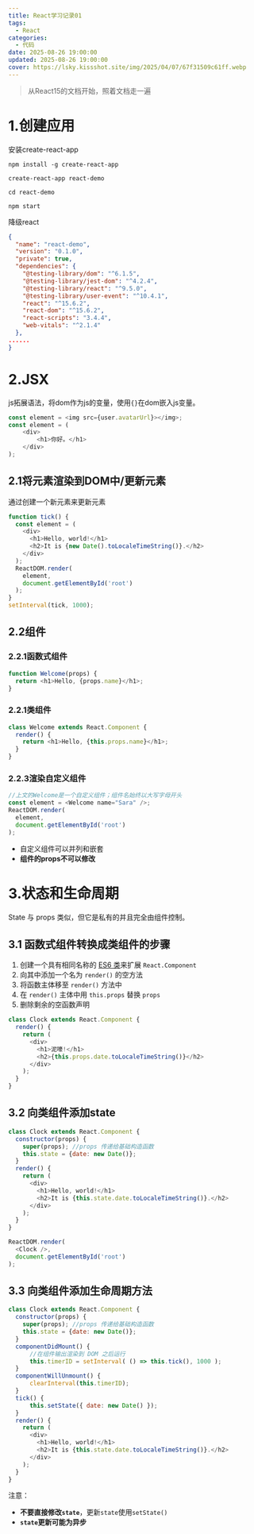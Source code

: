 ```yaml
---
title: React学习记录01
tags:
  - React
categories:
  - 代码
date: 2025-08-26 19:00:00
updated: 2025-08-26 19:00:00
cover: https://lsky.kissshot.site/img/2025/04/07/67f31509c61ff.webp
---
```

> 从React15的文档开始，照着文档走一遍
# 1.创建应用

安装create-react-app
```shell
npm install -g create-react-app

create-react-app react-demo

cd react-demo

npm start
```

降级react
```json
{
  "name": "react-demo",
  "version": "0.1.0",
  "private": true,
  "dependencies": {
    "@testing-library/dom": "^6.1.5",
    "@testing-library/jest-dom": "^4.2.4",
    "@testing-library/react": "^9.5.0",
    "@testing-library/user-event": "^10.4.1",
    "react": "^15.6.2",
    "react-dom": "^15.6.2",
    "react-scripts": "3.4.4",
    "web-vitals": "^2.1.4"
  },
......
}
```
# 2.JSX
js拓展语法，将dom作为js的变量，使用`{}`在dom嵌入js变量。
```javascript
const element = <img src={user.avatarUrl}></img>;
const element = (
	<div>
		<h1>你好。</h1>
	</div> 
);
```
## 2.1将元素渲染到DOM中/更新元素
通过创建一个新元素来更新元素
```javascript
function tick() {
  const element = (
    <div>
      <h1>Hello, world!</h1>
      <h2>It is {new Date().toLocaleTimeString()}.</h2>
    </div>
  );
  ReactDOM.render(
    element,
    document.getElementById('root')
  );
}
setInterval(tick, 1000);
```

## 2.2组件
### 2.2.1函数式组件
```javascript
function Welcome(props) {
  return <h1>Hello, {props.name}</h1>;
}
```
### 2.2.1类组件
```javascript
class Welcome extends React.Component {
  render() {
    return <h1>Hello, {this.props.name}</h1>;
  }
}
```
### 2.2.3渲染自定义组件
```javascript
//上文的Welcome是一个自定义组件；组件名始终以大写字母开头
const element = <Welcome name="Sara" />;
ReactDOM.render(
  element,
  document.getElementById('root')
);
```
- 自定义组件可以并列和嵌套
- **组件的props不可以修改**

# 3.状态和生命周期

State 与 props 类似，但它是私有的并且完全由组件控制。  

## 3.1 函数式组件转换成类组件的步骤
1. 创建一个具有相同名称的 [ES6 类](https://developer.mozilla.org/zh-CN/docs/Web/JavaScript/Reference/Classes)来扩展 `React.Component`
2. 向其中添加一个名为 `render()` 的空方法
3. 将函数主体移至 `render()` 方法中
4. 在 `render()` 主体中用 `this.props` 替换 `props`
5. 删除剩余的空函数声明
```javascript
class Clock extends React.Component {
  render() {
    return (
      <div>
        <h1>泥嚎!</h1>
        <h2>{this.props.date.toLocaleTimeString()}</h2>
      </div>
    );
  }
}
```
## 3.2 向类组件添加state
```javascript
class Clock extends React.Component {
  constructor(props) {
    super(props); //props 传递给基础构造函数
    this.state = {date: new Date()};
  }
  render() {
    return (
      <div>
        <h1>Hello, world!</h1>
        <h2>It is {this.state.date.toLocaleTimeString()}.</h2>
      </div>
    );
  }
}

ReactDOM.render(
  <Clock />,
  document.getElementById('root')
);
```
## 3.3 向类组件添加生命周期方法
```javascript
class Clock extends React.Component {
  constructor(props) {
    super(props); //props 传递给基础构造函数
    this.state = {date: new Date()};
  }
  componentDidMount() {
	  //在组件输出渲染到 DOM 之后运行
	  this.timerID = setInterval( () => this.tick(), 1000 );
  }
  componentWillUnmount() {
	  clearInterval(this.timerID);
  }
  tick() {
	  this.setState({ date: new Date() });
  }
  render() {
    return (
      <div>
        <h1>Hello, world!</h1>
        <h2>It is {this.state.date.toLocaleTimeString()}.</h2>
      </div>
    );
  }
}
```
注意：  
- **不要直接修改`state`**，更新`state`使用`setState()`
- **`state`更新可能为异步**
